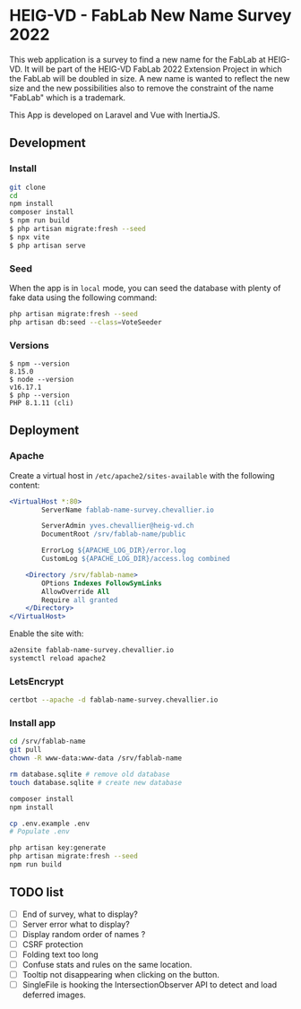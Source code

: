 # HEIG-VD - FabLab New Name Survey 2022

This web application is a survey to find a new name for the FabLab at HEIG-VD.
It will be part of the HEIG-VD FabLab 2022 Extension Project in which the FabLab will be doubled in size. A new name is wanted to reflect the new size and the new possibilities also to remove the constraint of the name "FabLab" which is a trademark.

This App is developed on Laravel and Vue with InertiaJS.

## Development

### Install

```bash
git clone
cd
npm install
composer install
$ npm run build
$ php artisan migrate:fresh --seed
$ npx vite
$ php artisan serve
```

### Seed

When the app is in `local` mode, you can seed the database with plenty of fake data using the following command:

```bash
php artisan migrate:fresh --seed
php artisan db:seed --class=VoteSeeder
```

### Versions

```
$ npm --version
8.15.0
$ node --version
v16.17.1
$ php --version
PHP 8.1.11 (cli)
```

## Deployment

### Apache

Create a virtual host in `/etc/apache2/sites-available` with the following content:

```apache
<VirtualHost *:80>
        ServerName fablab-name-survey.chevallier.io

        ServerAdmin yves.chevallier@heig-vd.ch
        DocumentRoot /srv/fablab-name/public

        ErrorLog ${APACHE_LOG_DIR}/error.log
        CustomLog ${APACHE_LOG_DIR}/access.log combined

    <Directory /srv/fablab-name>
        OPtions Indexes FollowSymLinks
        AllowOverride All
        Require all granted
    </Directory>
</VirtualHost>
```

Enable the site with:

```bash
a2ensite fablab-name-survey.chevallier.io
systemctl reload apache2
```

### LetsEncrypt

```bash
certbot --apache -d fablab-name-survey.chevallier.io
```

### Install app

```bash
cd /srv/fablab-name
git pull
chown -R www-data:www-data /srv/fablab-name

rm database.sqlite # remove old database
touch database.sqlite # create new database

composer install
npm install

cp .env.example .env
# Populate .env

php artisan key:generate
php artisan migrate:fresh --seed
npm run build
```

## TODO list

- [ ] End of survey, what to display?
- [ ] Server error what to display?
- [ ] Display random order of names ?
- [ ] CSRF protection
- [ ] Folding text too long
- [ ] Confuse stats and rules on the same location.
- [ ] Tooltip not disappearing when clicking on the button.
- [ ] SingleFile is hooking the IntersectionObserver API to detect and load deferred images.
